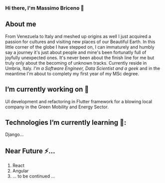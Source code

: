 ### Hi there, I'm Massimo Briceno 👋

<!--
**massimo-briceno/massimo-briceno** is a ✨ _special_ ✨ repository because its `README.md` (this file) appears on your GitHub profile.

Here are some ideas to get you started:

-  ...
-  ...
- 👯 I’m looking to collaborate on ...
- 🤔 I’m looking for help with ...
- 💬 Ask me about ...
- 📫 How to reach me: ...
- 😄 Pronouns: ...
-  Fun fact: ...
-->

## About me
From Venezuela to Italy and meshed up origins as well I just acquired a passion for cultures and visiting new places of our Beautiful Earth. In this little corner of the globe I have stepped on, I can immaturely and humbly say a journey it's just about people and mine's been fortunatly full of joyfully unexpected ones. It's never been about the finish line for me but truly only about the becoming of unknown tracks. Currently reside in Umbria, Italy. <em>I'm a Software Engineer, Data Scientist and a geek</em> and in the meantime I'm about to complety my first year of my MSc degree.
## I’m currently working on 🔭
UI development and refactoring in Flutter framework for a blowing local company in the Green Mobility and Energy Sector.
## Technologies I’m currently learning 🌱:
Django...
## Near Future ⚡...
1. React
2. Angular 
3. ... to be continued ...
